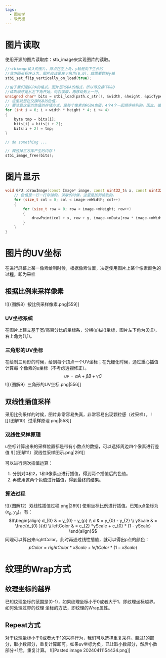 ```yaml
---
tags:
  - 图形学
  - 软光栅
---
```

# 图片读取

使用开源的图片读取库：stb_image来实现图片的读取。

```Cpp
//stbimage读入的图片，原点在左上角，y轴是向下生长的
//我方图形程序认为，图片应该是左下角为(0,0)，故需要翻转y轴
stbi_set_flip_vertically_on_load(true);

//由于我们是BGRA的格式，图片是RGBA的格式，所以得交换下R&B
//读取顺序是从左下角开始，向右读取，再移动到上一行。
unsigned char* bits = stbi_load(path.c_str(), &width, &height, &picType, STBI_rgb_alpha);
// 这里就是在交换R&B的色值，
// 要注意这里的色值的存储方式，是每个像素的RGBA色值，4个4个一起顺序排列的。因此，循环的时候，总次数是图片大小的4倍。
for (int i = 0; i < width * height * 4; i += 4)
{
	byte tmp = bits[i];
	bits[i] = bits[i + 2];
	bits[i + 2] = tmp;
}

// do something ...

// 释放掉三方库产生的内存！
stbi_image_free(bits);
```
# 图片显示

```Cpp
void GPU::drawImage(const Image* image, const uint32_t& x, const uint32_t& y) {
	// 色值是一行一行存储的。读取的时候，这里是按列读取的。
	for (size_t col = 0; col < image->mWidth; col++)
	{
		for (size_t row = 0; row < image->mHeight; row++)
		{
			drawPoint(col + x, row + y, image->mData[row * image->mWidth + col]);
		}
	}
}
```

# 图片的UV坐标

在进行屏幕上某一像素绘制时候，根据像素位置，决定使用图片上某个像素颜色的过程，即为采样

## 根据比例来采样像素

![[（图解8）按比例采样像素.png|559]]

### UV坐标系统

在图片上建立基于宽/高百分比的坐标系，分横(u)纵()坐标，图片左下角为(0,0)，右上角为(1,1)。

### 三角形的UV坐标

在绘制三角形的时候，给到每个顶点一个UV坐标；在光栅化时候，通过重心插值计算每  个像素的u坐标（不考虑透视修正）。
$$uv = \alpha A + \beta B + \gamma C$$
![[（图解9）三角形的UV坐标.png|556]]

## 双线性插值采样

采用比例采样的时候，图片非常容易失真，非常容易出现颗粒感（过采样）。
![[（图解10）过采样原理.png|558]]

### 双线性采样原理

u坐标计算出来的采样位置都是带有小数点的数据，可以选择周边四个像素进行差值
![[（图解11）双线性采样图示.png|291]]

可以进行两次插值运算：
1. 分别对0和2，1和3像素点进行插值，得到两个插值后的色值。
2. 再使用这两个色值进行插值，得到最终的结果。

### 算法过程
![[（图解12）双线性插值过程.png|289]]
使用坐标比例进行插值。已知p点坐标为$(x_{p}, y_{p})$。有：
$$\begin{align}
d_{0} & = y_{0}  - y_{p} \\
d & = y_{0}  - y_{2} \\
yScale & = \frac{d_{0} }{d} \\
leftColor & = c_{2} *yScale + c_{0} * (1 - yScale) 
\end{align}$$
同理可以算出来rightColor，此时再通过线性插值，就可以得出p点的颜色：
$$pColor = rightColor * xScale + leftColor * (1 - xScale)$$


# 纹理的Wrap方式

## 纹理坐标的越界

已知纹理坐标的范围是(0-1)，如果纹理坐标小于0或者大于1，即纹理坐标越界。如何处理过界的纹理
坐标的方法，即纹理的Wrap属性。

## Repeat方式

对于纹理坐标小于0或者大于1的采样行为，我们可以选择重复采样。超过1的部分，取小数部分，重复计算即可。如果uv坐标为负，已让取小数部分，然后小数部分+1后，重复计算。
![[Pasted image 20240411154434.png]]


